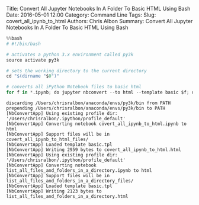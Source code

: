 Title: Convert All Jupyter Notebooks In A Folder To Basic HTML Using Bash
Date: 2016-05-01 12:00
Category: Command Line
Tags:
Slug: covert_all_ipynb_to_html
Authors: Chris Albon
Summary: Convert All Jupyter Notebooks In A Folder To Basic HTML Using Bash

```python
%%bash
# #!/bin/bash

# activates a python 3.x environment called py3k
source activate py3k

# sets the working directory to the current directory
cd "$(dirname "$0")"

# converts all iPython Notebook files to basic html
for f in *.ipynb; do jupyter nbconvert --to html --template basic $f; done
```

    discarding /Users/chrisralbon/anaconda/envs/py3k/bin from PATH
    prepending /Users/chrisralbon/anaconda/envs/py3k/bin to PATH
    [NbConvertApp] Using existing profile dir: '/Users/chrisralbon/.ipython/profile_default'
    [NbConvertApp] Converting notebook covert_all_ipynb_to_html.ipynb to html
    [NbConvertApp] Support files will be in covert_all_ipynb_to_html_files/
    [NbConvertApp] Loaded template basic.tpl
    [NbConvertApp] Writing 2959 bytes to covert_all_ipynb_to_html.html
    [NbConvertApp] Using existing profile dir: '/Users/chrisralbon/.ipython/profile_default'
    [NbConvertApp] Converting notebook list_all_files_and_folders_in_a_directory.ipynb to html
    [NbConvertApp] Support files will be in list_all_files_and_folders_in_a_directory_files/
    [NbConvertApp] Loaded template basic.tpl
    [NbConvertApp] Writing 2123 bytes to list_all_files_and_folders_in_a_directory.html

